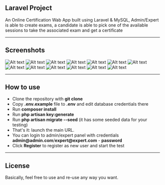 ## Laravel Project

An Online Certification Wab App built using Laravel & MySQL, Admin/Expert is able to create exams, a candidate is able to pick one of the available sessions to take the associated exam and get a certificate

- - - - -

## Screenshots

![Alt text](screenshots/1.png?raw=true "")
![Alt text](screenshots/2.png?raw=true "")
![Alt text](screenshots/3.png?raw=true "")
![Alt text](screenshots/4.png?raw=true "")
![Alt text](screenshots/5.png?raw=true "")
![Alt text](screenshots/6.png?raw=true "")
![Alt text](./screenshots/7.PNG?raw=true "")
![Alt text](./screenshots/8.PNG?raw=true "")
![Alt text](./screenshots/9.PNG?raw=true "")
![Alt text](./screenshots/10.PNG?raw=true "")
![Alt text](./screenshots/11.png?raw=true "")
![Alt text](./screenshots/12.png?raw=true "")
![Alt text](./screenshots/13.png?raw=true "")

- - - - -

## How to use

- Clone the repository with __git clone__
- Copy __.env.example__ file to __.env__ and edit database credentials there
- Run __composer install__
- Run __php artisan key:generate__
- Run __php artisan migrate --seed__ (it has some seeded data for your testing)
- That's it: launch the main URL. 
- You can login to admin/expert panel with credentials __admin@admin.com__/__expert@expert.com__ - __password__
- Click __Register__ to register as new user and start the test


- - - - -

## License

Basically, feel free to use and re-use any way you want.

